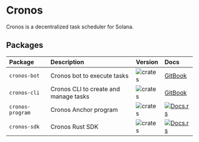 # Cronos

Cronos is a decentralized task scheduler for Solana.

## Packages

| Package          | Description                           | Version                                                              | Docs                                                                                   |
| :--------------- | :------------------------------------ | :------------------------------------------------------------------- | :------------------------------------------------------------------------------------- |
| `cronos-bot`     | Cronos bot to execute tasks           | ![crates](https://img.shields.io/crates/v/cronos-bot?color=blue)     | [GitBook](https://docs.cronos.so/about/architecture/bots)                              |
| `cronos-cli`     | Cronos CLI to create and manage tasks | ![crates](https://img.shields.io/crates/v/cronos-cli?color=blue)     | [GitBook](https://docs.cronos.so/about/cli)                                            |
| `cronos-program` | Cronos Anchor program                 | ![crates](https://img.shields.io/crates/v/cronos-program?color=blue) | [![Docs.rs](https://docs.rs/cronos-program/badge.svg)](https://docs.rs/cronos-program) |
| `cronos-sdk`     | Cronos Rust SDK                       | ![crates](https://img.shields.io/crates/v/cronos-sdk?color=blue)     | [![Docs.rs](https://docs.rs/cronos-sdk/badge.svg)](https://docs.rs/cronos-sdk)         |
